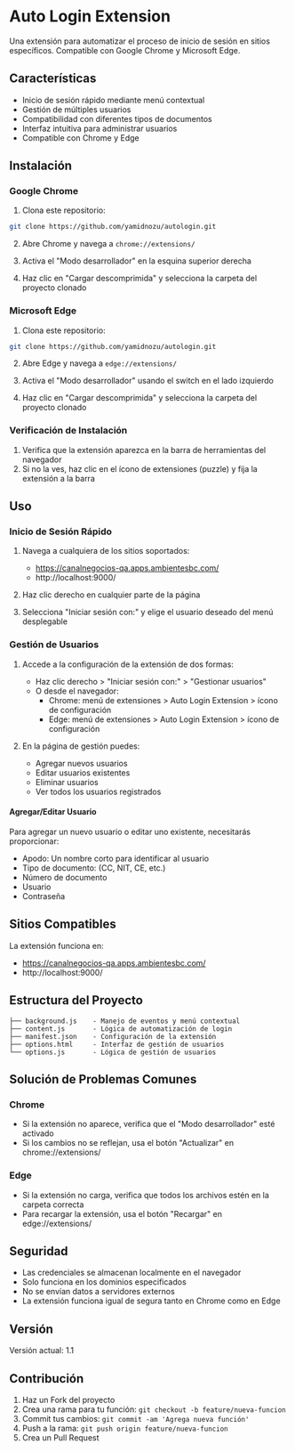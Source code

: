 # Auto Login Extension

Una extensión para automatizar el proceso de inicio de sesión en sitios específicos. Compatible con Google Chrome y Microsoft Edge.

## Características

- Inicio de sesión rápido mediante menú contextual
- Gestión de múltiples usuarios
- Compatibilidad con diferentes tipos de documentos
- Interfaz intuitiva para administrar usuarios
- Compatible con Chrome y Edge

## Instalación

### Google Chrome

1. Clona este repositorio:
```bash
git clone https://github.com/yamidnozu/autologin.git
```

2. Abre Chrome y navega a `chrome://extensions/`

3. Activa el "Modo desarrollador" en la esquina superior derecha

4. Haz clic en "Cargar descomprimida" y selecciona la carpeta del proyecto clonado

### Microsoft Edge

1. Clona este repositorio:
```bash
git clone https://github.com/yamidnozu/autologin.git
```

2. Abre Edge y navega a `edge://extensions/`

3. Activa el "Modo desarrollador" usando el switch en el lado izquierdo

4. Haz clic en "Cargar descomprimida" y selecciona la carpeta del proyecto clonado

### Verificación de Instalación

1. Verifica que la extensión aparezca en la barra de herramientas del navegador
2. Si no la ves, haz clic en el ícono de extensiones (puzzle) y fija la extensión a la barra

## Uso

### Inicio de Sesión Rápido

1. Navega a cualquiera de los sitios soportados:
   - https://canalnegocios-qa.apps.ambientesbc.com/
   - http://localhost:9000/

2. Haz clic derecho en cualquier parte de la página

3. Selecciona "Iniciar sesión con:" y elige el usuario deseado del menú desplegable

### Gestión de Usuarios

1. Accede a la configuración de la extensión de dos formas:
   - Haz clic derecho > "Iniciar sesión con:" > "Gestionar usuarios"
   - O desde el navegador:
     * Chrome: menú de extensiones > Auto Login Extension > ícono de configuración
     * Edge: menú de extensiones > Auto Login Extension > ícono de configuración

2. En la página de gestión puedes:
   - Agregar nuevos usuarios
   - Editar usuarios existentes
   - Eliminar usuarios
   - Ver todos los usuarios registrados

#### Agregar/Editar Usuario

Para agregar un nuevo usuario o editar uno existente, necesitarás proporcionar:

- Apodo: Un nombre corto para identificar al usuario
- Tipo de documento: (CC, NIT, CE, etc.)
- Número de documento
- Usuario
- Contraseña

## Sitios Compatibles

La extensión funciona en:
- https://canalnegocios-qa.apps.ambientesbc.com/
- http://localhost:9000/

## Estructura del Proyecto

```
├── background.js    - Manejo de eventos y menú contextual
├── content.js       - Lógica de automatización de login
├── manifest.json    - Configuración de la extensión
├── options.html     - Interfaz de gestión de usuarios
└── options.js       - Lógica de gestión de usuarios
```

## Solución de Problemas Comunes

### Chrome
- Si la extensión no aparece, verifica que el "Modo desarrollador" esté activado
- Si los cambios no se reflejan, usa el botón "Actualizar" en chrome://extensions/

### Edge
- Si la extensión no carga, verifica que todos los archivos estén en la carpeta correcta
- Para recargar la extensión, usa el botón "Recargar" en edge://extensions/

## Seguridad

- Las credenciales se almacenan localmente en el navegador
- Solo funciona en los dominios especificados
- No se envían datos a servidores externos
- La extensión funciona igual de segura tanto en Chrome como en Edge

## Versión

Versión actual: 1.1

## Contribución

1. Haz un Fork del proyecto
2. Crea una rama para tu función: `git checkout -b feature/nueva-funcion`
3. Commit tus cambios: `git commit -am 'Agrega nueva función'`
4. Push a la rama: `git push origin feature/nueva-funcion`
5. Crea un Pull Request